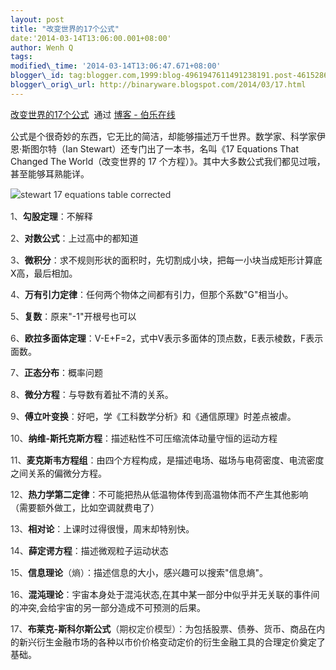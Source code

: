```yaml
--- 
layout: post 
title: "改变世界的17个公式" 
date:'2014-03-14T13:06:00.001+08:00' 
author: Wenh Q
tags:
modified\_time: '2014-03-14T13:06:47.671+08:00' 
blogger\_id: tag:blogger.com,1999:blog-4961947611491238191.post-461528643126282218
blogger\_orig\_url: http://binaryware.blogspot.com/2014/03/17.html
---
```

[改变世界的17个公式](http://blog.jobbole.com/62696/)  通过 [博客 -
伯乐在线](http://blog.jobbole.com/)
<div dir="ltr" style="margin-top: 15px;">

公式是个很奇妙的东西，它无比的简洁，却能够描述万千世界。数学家、科学家伊恩·斯图尔特（Ian
Stewart）还专门出了一本书，名叫《17 Equations That Changed The
World（改变世界的 17
个方程）》。其中大多数公式我们都见过哦，甚至能够耳熟能详。
<div style="color: #303030; font-size: 14px; line-height: 20px;">

![stewart 17 equations table
corrected](http://jbcdn2.b0.upaiyun.com/2014/03/c64acae38bc879750c783aa2e387e218.jpg)

</div>

<span style="color: #303030;"><span
style="font-size: 14px; line-height: 20px;">1、</span></span>**勾股定理**<span
style="color: #303030;"><span
style="font-size: 14px; line-height: 20px;">：</span></span>不解释

<span style="color: #303030;"><span
style="font-size: 14px; line-height: 20px;">2、</span></span>**对数公式**<span
style="color: #303030;"><span
style="font-size: 14px; line-height: 20px;">：</span></span>上过高中的都知道

<span style="color: #303030;"><span
style="font-size: 14px; line-height: 20px;">3、</span></span>**微积分**<span
style="color: #303030;"><span
style="font-size: 14px; line-height: 20px;">：</span></span>求不规则形状的面积时，先切割成小块，把每一小块当成矩形计算底X高，最后相加。

<span style="color: #303030;"><span
style="font-size: 14px; line-height: 20px;">4、</span></span>**万有引力定律**<span
style="color: #303030;"><span
style="font-size: 14px; line-height: 20px;">：</span></span>任何两个物体之间都有引力，但那个系数"G"相当小。

<span style="color: #303030;"><span
style="font-size: 14px; line-height: 20px;">5、</span></span>**复数**<span
style="color: #303030;"><span
style="font-size: 14px; line-height: 20px;">：</span></span>原来"-1"开根号也可以

<span style="color: #303030;"><span
style="font-size: 14px; line-height: 20px;">6、</span></span>**欧拉多面体定理**<span
style="color: #303030;"><span
style="font-size: 14px; line-height: 20px;">：</span></span>V-E+F=2，式中V表示多面体的顶点数，E表示棱数，F表示面数。

<span style="color: #303030;"><span
style="font-size: 14px; line-height: 20px;">7、</span></span>**正态分布**<span
style="color: #303030;"><span
style="font-size: 14px; line-height: 20px;">：</span></span>概率问题

<span style="color: #303030;"><span
style="font-size: 14px; line-height: 20px;">8、</span></span>**微分方程**<span
style="color: #303030;"><span
style="font-size: 14px; line-height: 20px;">：</span></span>与导数有着扯不清的关系。

<span style="color: #303030;"><span
style="font-size: 14px; line-height: 20px;">9、</span></span>**傅立叶变换**<span
style="color: #303030;"><span
style="font-size: 14px; line-height: 20px;">：</span></span>好吧，学《工科数学分析》和《通信原理》时差点被虐。

<span style="color: #303030;"><span
style="font-size: 14px; line-height: 20px;">10、</span></span>**纳维-斯托克斯方程**<span
style="color: #303030;"><span
style="font-size: 14px; line-height: 20px;">：</span></span>描述粘性不可压缩流体动量守恒的运动方程

<span style="color: #303030;"><span
style="font-size: 14px; line-height: 20px;">11、</span></span>**麦克斯韦方程组**<span
style="color: #303030;"><span
style="font-size: 14px; line-height: 20px;">：</span></span>由四个方程构成，是描述电场、磁场与电荷密度、电流密度之间关系的偏微分方程。

<span style="color: #303030;"><span
style="font-size: 14px; line-height: 20px;">12、</span></span>**热力学第二定律**<span
style="color: #303030;"><span
style="font-size: 14px; line-height: 20px;">：</span></span>不可能把热从低温物体传到高温物体而不产生其他影响（需要额外做工，比如空调就费电了）

<span style="color: #303030;"><span
style="font-size: 14px; line-height: 20px;">13、</span></span>**相对论**<span
style="color: #303030;"><span
style="font-size: 14px; line-height: 20px;">：</span></span>上课时过得很慢，周末却特别快。

<span style="color: #303030;"><span
style="font-size: 14px; line-height: 20px;">14、</span></span>**薛定谔方程**<span
style="color: #303030;"><span
style="font-size: 14px; line-height: 20px;">：</span></span>描述微观粒子运动状态

<span style="color: #303030;"><span
style="font-size: 14px; line-height: 20px;">15、</span></span>**信息理论**<span
style="color: #303030;"><span
style="font-size: 14px; line-height: 20px;">（熵）：</span></span>描述信息的大小，感兴趣可以搜索"信息熵"。

<span style="color: #303030;"><span
style="font-size: 14px; line-height: 20px;">16、</span></span>**混沌理论**<span
style="color: #303030;"><span
style="font-size: 14px; line-height: 20px;">：</span></span>宇宙本身处于混沌状态,在其中某一部分中似乎并无关联的事件间的冲突,会给宇宙的另一部分造成不可预测的后果。

<span style="color: #303030;"><span
style="font-size: 14px; line-height: 20px;">17、</span></span>**布莱克-斯科尔斯公式**<span
style="color: #303030;"><span
style="font-size: 14px; line-height: 20px;">（期权定价模型）：</span></span>为包括股票、债券、货币、商品在内的新兴衍生金融市场的各种以市价价格变动定价的衍生金融工具的合理定价奠定了基础。

</div>
